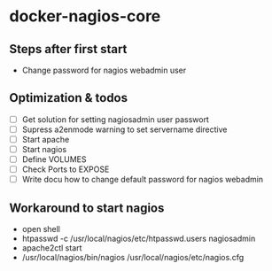 # docker-nagios-core

## Steps after first start
- Change password for nagios webadmin user

## Optimization & todos
- [ ] Get solution for setting nagiosadmin user passwort
- [ ] Supress a2enmode warning to set servername directive
- [ ] Start apache
- [ ] Start nagios
- [ ] Define VOLUMES
- [ ] Check Ports to EXPOSE
- [ ] Write docu how to change default password for nagios webadmin

## Workaround to start nagios
- open shell
- htpasswd -c /usr/local/nagios/etc/htpasswd.users nagiosadmin
- apache2ctl start
- /usr/local/nagios/bin/nagios /usr/local/nagios/etc/nagios.cfg

